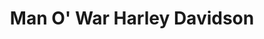 ---
title: "Man O' War Harley Davidson"
url: /lexingtion/man-o-war-harley-davidson/
shop: motorcycle
---